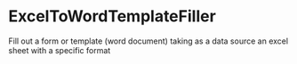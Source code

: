 # ExcelToWordTemplateFiller
Fill out a form or template (word document) taking as a data source an excel sheet with a specific format
